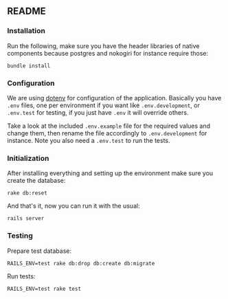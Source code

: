 ## README

### Installation

Run the following, make sure you have the header libraries of native components because postgres and nokogiri for instance require those:

`bundle install`

### Configuration

We are using [dotenv](https://github.com/bkeepers/dotenv) for configuration of the application. Basically you have `.env` files, one per environment if you want like `.env.development`, or `.env.test` for testing, if you just have `.env` it will override others.

Take a look at the included `.env.example` file for the required values and change them, then rename the file accordingly to `.env.development` for instance. Note you also need a `.env.test` to run the tests.

### Initialization

After installing everything and setting up the environment make sure you create the database:

`rake db:reset`

And that's it, now you can run it with the usual:

`rails server`

### Testing

Prepare test database:

`RAILS_ENV=test rake db:drop db:create db:migrate`

Run tests:

`RAILS_ENV=test rake test`
